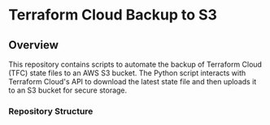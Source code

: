 # Terraform Cloud Backup to S3

## Overview

This repository contains scripts to automate the backup of Terraform Cloud (TFC) state files to an AWS S3 bucket. The Python script interacts with Terraform Cloud's API to download the latest state file and then uploads it to an S3 bucket for secure storage.

### Repository Structure

